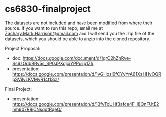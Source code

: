 # cs6830-finalproject

The datasets are not included and have been modified from where their source. If you want to run this repo, email me at Zachary.Mark.Harrison@gmail.com and I will send you the .zip file of the datasets, which you should be able to unzip into the cloned repository.

Project Proposal:
 - doc: https://docs.google.com/document/d/1qrO2hZnRve-Ss6zOdbBRv5s_SP0JPXdjcjYPPu6p1ZI/
 - presentation: https://docs.google.com/presentation/d/1vGHosi6fCYyYrA61XzHHvOQRpSVilvLKVMvR14t13cI/

Final Project:
 - presentation: https://docs.google.com/presentation/d/13fvToUHf3afce4F_I8QnFUtE2mh907R8jCNsqdtRqeQ/
